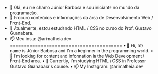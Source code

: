 - 👋 Olá, eu me chamo Júnior Barbosa e sou iniciante no mundo da programação.
- 👀 Procuro conteúdos e informações da área de Desenvolvimento Web / Front-End.
- 🌱 Atualmente, estou estudando HTML / CSS no curso do Prof. Gustavo Guanabara.
- 📫 Meu insta: @arimatheia.dev
========================================
• 👋 Hi, my name is Júnior Barbosa and I'm a beginner in the programming world.
• 👀 I'm looking for content and information in the Web Development / Front-End area.
• 🌱 Currently, I'm studying HTML / CSS in Professor Gustavo Guanabara's course.
• 📫 My Instagram: @arimatheia.dev
